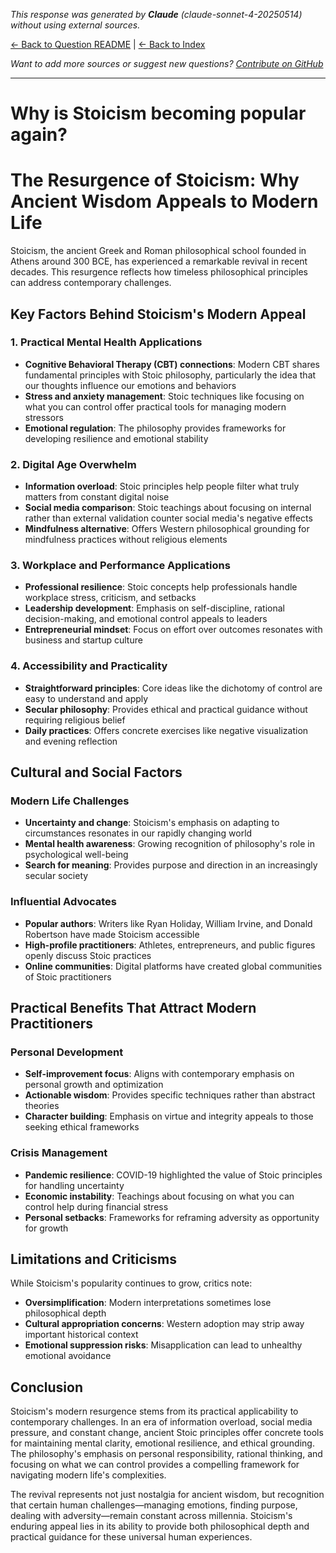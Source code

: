 <!-- 
Generated by: claude
Model: claude-sonnet-4-20250514
Prompt type: default
Generated at: 2025-06-11T10:30:23.114944
-->

*This response was generated by **Claude** (claude-sonnet-4-20250514) without using external sources.*

[← Back to Question README](README.md) | [← Back to Index](../README.md)

*Want to add more sources or suggest new questions? [Contribute on GitHub](https://github.com/justinwest/SuggestedSources)*

---

# Why is Stoicism becoming popular again?

# The Resurgence of Stoicism: Why Ancient Wisdom Appeals to Modern Life

Stoicism, the ancient Greek and Roman philosophical school founded in Athens around 300 BCE, has experienced a remarkable revival in recent decades. This resurgence reflects how timeless philosophical principles can address contemporary challenges.

## Key Factors Behind Stoicism's Modern Appeal

### **1. Practical Mental Health Applications**
- **Cognitive Behavioral Therapy (CBT) connections**: Modern CBT shares fundamental principles with Stoic philosophy, particularly the idea that our thoughts influence our emotions and behaviors
- **Stress and anxiety management**: Stoic techniques like focusing on what you can control offer practical tools for managing modern stressors
- **Emotional regulation**: The philosophy provides frameworks for developing resilience and emotional stability

### **2. Digital Age Overwhelm**
- **Information overload**: Stoic principles help people filter what truly matters from constant digital noise
- **Social media comparison**: Stoic teachings about focusing on internal rather than external validation counter social media's negative effects
- **Mindfulness alternative**: Offers Western philosophical grounding for mindfulness practices without religious elements

### **3. Workplace and Performance Applications**
- **Professional resilience**: Stoic concepts help professionals handle workplace stress, criticism, and setbacks
- **Leadership development**: Emphasis on self-discipline, rational decision-making, and emotional control appeals to leaders
- **Entrepreneurial mindset**: Focus on effort over outcomes resonates with business and startup culture

### **4. Accessibility and Practicality**
- **Straightforward principles**: Core ideas like the dichotomy of control are easy to understand and apply
- **Secular philosophy**: Provides ethical and practical guidance without requiring religious belief
- **Daily practices**: Offers concrete exercises like negative visualization and evening reflection

## Cultural and Social Factors

### **Modern Life Challenges**
- **Uncertainty and change**: Stoicism's emphasis on adapting to circumstances resonates in our rapidly changing world
- **Mental health awareness**: Growing recognition of philosophy's role in psychological well-being
- **Search for meaning**: Provides purpose and direction in an increasingly secular society

### **Influential Advocates**
- **Popular authors**: Writers like Ryan Holiday, William Irvine, and Donald Robertson have made Stoicism accessible
- **High-profile practitioners**: Athletes, entrepreneurs, and public figures openly discuss Stoic practices
- **Online communities**: Digital platforms have created global communities of Stoic practitioners

## Practical Benefits That Attract Modern Practitioners

### **Personal Development**
- **Self-improvement focus**: Aligns with contemporary emphasis on personal growth and optimization
- **Actionable wisdom**: Provides specific techniques rather than abstract theories
- **Character building**: Emphasis on virtue and integrity appeals to those seeking ethical frameworks

### **Crisis Management**
- **Pandemic resilience**: COVID-19 highlighted the value of Stoic principles for handling uncertainty
- **Economic instability**: Teachings about focusing on what you can control help during financial stress
- **Personal setbacks**: Frameworks for reframing adversity as opportunity for growth

## Limitations and Criticisms

While Stoicism's popularity continues to grow, critics note:
- **Oversimplification**: Modern interpretations sometimes lose philosophical depth
- **Cultural appropriation concerns**: Western adoption may strip away important historical context
- **Emotional suppression risks**: Misapplication can lead to unhealthy emotional avoidance

## Conclusion

Stoicism's modern resurgence stems from its practical applicability to contemporary challenges. In an era of information overload, social media pressure, and constant change, ancient Stoic principles offer concrete tools for maintaining mental clarity, emotional resilience, and ethical grounding. The philosophy's emphasis on personal responsibility, rational thinking, and focusing on what we can control provides a compelling framework for navigating modern life's complexities.

The revival represents not just nostalgia for ancient wisdom, but recognition that certain human challenges—managing emotions, finding purpose, dealing with adversity—remain constant across millennia. Stoicism's enduring appeal lies in its ability to provide both philosophical depth and practical guidance for these universal human experiences.